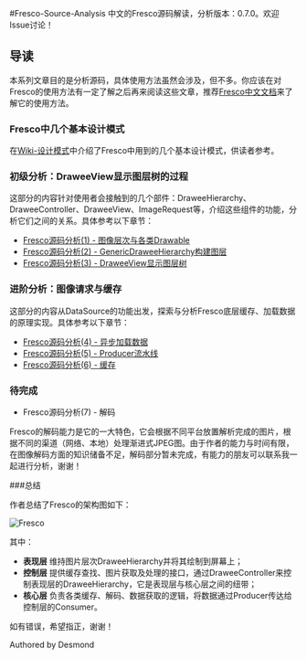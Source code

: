 #Fresco-Source-Analysis
中文的Fresco源码解读，分析版本：0.7.0。欢迎Issue讨论！

## 导读

本系列文章目的是分析源码，具体使用方法虽然会涉及，但不多。你应该在对Fresco的使用方法有一定了解之后再来阅读这些文章，推荐[Fresco中文文档](http://fresco-cn.org/docs/)来了解它的使用方法。

### Fresco中几个基本设计模式

在[Wiki-设计模式](https://github.com/desmond1121/Fresco-Source-Analysis/wiki/Fresco%E4%B8%AD%E7%9A%84%E8%AE%BE%E8%AE%A1%E6%A8%A1%E5%BC%8F)中介绍了Fresco中用到的几个基本设计模式，供读者参考。

### 初级分析：DraweeView显示图层树的过程

这部分的内容针对使用者会接触到的几个部件：DraweeHierarchy、DraweeController、DraweeView、ImageRequest等，介绍这些组件的功能，分析它们之间的关系。具体参考以下章节：

- [Fresco源码分析(1) - 图像层次与各类Drawable][1]
- [Fresco源码分析(2) - GenericDraweeHierarchy构建图层][2]
- [Fresco源码分析(3) - DraweeView显示图层树][3]

### 进阶分析：图像请求与缓存

这部分的内容从DataSource的功能出发，探索与分析Fresco底层缓存、加载数据的原理实现。具体参考以下章节：

- [Fresco源码分析(4) - 异步加载数据][4]
- [Fresco源码分析(5) - Producer流水线][5]
- [Fresco源码分析(6) - 缓存][6]

### 待完成

- Fresco源码分析(7) - 解码

Fresco的解码能力是它的一大特色，它会根据不同平台放置解析完成的图片，根据不同的渠道（网络、本地）处理渐进式JPEG图。由于作者的能力与时间有限，在图像解码方面的知识储备不足，解码部分暂未完成，有能力的朋友可以联系我一起进行分析，谢谢！

###总结

作者总结了Fresco的架构图如下：

![Fresco](http://desmondyao.com/image/fresco.PNG)

其中：

- **表现层** 维持图片层次DraweeHierarchy并将其绘制到屏幕上；
- **控制层** 提供缓存查找、图片获取及处理的接口，通过DraweeController来控制表现层的DraweeHierarchy，它是表现层与核心层之间的纽带；
- **核心层** 负责各类缓存、解码、数据获取的逻辑，将数据通过Producer传达给控制层的Consumer。

[1]: https://github.com/desmond1121/Fresco-Source-Analysis/blob/master/Fresco%E6%BA%90%E7%A0%81%E5%88%86%E6%9E%90(1)%20-%20%E5%9B%BE%E5%83%8F%E5%B1%82%E6%AC%A1%E4%B8%8E%E5%90%84%E7%B1%BBDrawable.md
[2]: https://github.com/desmond1121/Fresco-Source-Analysis/blob/master/Fresco%E6%BA%90%E7%A0%81%E5%88%86%E6%9E%90(2)%20-%20GenericDraweeHierarchy%E6%9E%84%E5%BB%BA%E5%9B%BE%E5%B1%82.md
[3]: https://github.com/desmond1121/Fresco-Source-Analysis/blob/master/Fresco%E6%BA%90%E7%A0%81%E5%88%86%E6%9E%90(3)%20-%20DraweeView%E6%98%BE%E7%A4%BA%E5%9B%BE%E5%B1%82%E6%A0%91.md
[3-3.2]: https://github.com/desmond1121/Fresco-Source-Analysis/blob/master/Fresco%E6%BA%90%E7%A0%81%E5%88%86%E6%9E%90(3)%20-%20DraweeView%E6%98%BE%E7%A4%BA%E5%9B%BE%E5%B1%82%E6%A0%91.md#32-可关闭的引用
[4]: https://github.com/desmond1121/Fresco-Source-Analysis/blob/master/Fresco%E6%BA%90%E7%A0%81%E5%88%86%E6%9E%90(4)%20-%20%E5%BC%82%E6%AD%A5%E5%8A%A0%E8%BD%BD%E6%95%B0%E6%8D%AE.md
[5]: https://github.com/desmond1121/Fresco-Source-Analysis/blob/master/Fresco%E6%BA%90%E7%A0%81%E5%88%86%E6%9E%90(5)%20-%20Producer%E6%B5%81%E6%B0%B4%E7%BA%BF.md
[6]: https://github.com/desmond1121/Fresco-Source-Analysis/blob/master/Fresco%E6%BA%90%E7%A0%81%E5%88%86%E6%9E%90(6)%20-%20%E7%BC%93%E5%AD%98.md

如有错误，希望指正，谢谢！

Authored by Desmond
